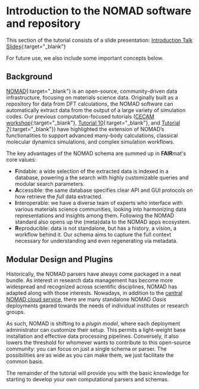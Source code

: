 # Introduction to the NOMAD software and repository

This section of the tutorial consists of a slide presentation: [Introduction Talk Slides](https://box.hu-berlin.de/f/6a12dd6c8db348918381/){:target="_blank"}

For future use, we also include some important concepts below.

## Background

[NOMAD](nomad-lab.edu){:target="_blank"} is an open-source, community-driven data infrastructure, focusing on materials science data. Originally built as a repository for data from DFT calculations, the NOMAD software can automatically extract data from the output of a large variety of simulation codes. Our previous computation-focused tutorials ([CECAM workshop](https://fairmat-nfdi.github.io/AreaC-Tutorial-CECAM-2023/){:target="_blank"}, [Tutorial 10](https://fairmat-nfdi.github.io/AreaC-Tutorial10_2023/){:target="_blank"}, and [Tutorial 7](https://www.fairmat-nfdi.eu/events/fairmat-tutorial-7/tutorial-7-materials){:target="_blank"}) have highlighted the extension of NOMAD’s functionalities to support advanced many-body calculations, classical molecular dynamics simulations, and complex simulation workflows.

The key advantages of the NOMAD schema are summed up in **FAIR**mat's core values:

- **F**indable: a wide selection of the extracted data is indexed in a database, powering a the search with highly customizable queries and modular search parameters.
- **A**ccessible: the same database specifies clear API and GUI protocols on how retrieve the _full_ data extracted.
- **I**nteroperable: we have a diverse team of experts who interface with various materials science communities, looking into harmonizing data representations and insights among them. Following the NOMAD standard also opens up the (meta)data to the NOMAD apps ecosystem. <!-- Repeated in Parsers intro -->
- **R**eproducible: data is not standalone, but has a history, a vision, a workflow behind it. Our schema aims to capture the full context necessary for understanding and even regenerating via metadata.

## Modular Design and Plugins

Historically, the NOMAD parsers have always come packaged in a neat bundle.
As interest in research data management has become more widespread and recognized across scientific disciplines, NOMAD has adapted along with those interests.
Nowadays, in addition to the [central NOMAD cloud service](https://nomad-lab.eu/nomad-lab/), there are many standalone NOMAD *Oasis* deployments geared towards the needs of individual institutes or research groups.

As such, NOMAD is shifting to a _plugin model_, where each deployment administrator can customize their setup.
This permits a light-weight base installation and effective data processing pipelines.
Conversely, it also lowers the threshold for whomever wants to contribute to this open-source community: you can focus on just a single schema or parser.
The possibilities are as wide as you can make them, we just facilitate the common basis.

The remainder of the tutorial will provide you with the basic knowledge for starting to develop your own computational parsers and schemas.